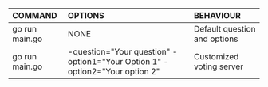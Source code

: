 | COMMAND          | OPTIONS                                                                         | BEHAVIOUR                      |
|:------------------|:---------------------------------------------------------------------------------|:-------------------------------|
| go run main.go    | NONE                                                                            | Default question and options  |
| go run main.go    | -question="Your question" -option1="Your Option 1" -option2="Your option 2"     | Customized voting server      |
